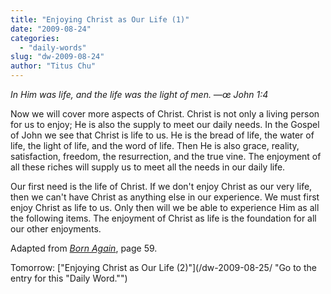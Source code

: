 ```yaml
---
title: "Enjoying Christ as Our Life (1)"
date: "2009-08-24"
categories: 
  - "daily-words"
slug: "dw-2009-08-24"
author: "Titus Chu"
---
```


_In Him was life, and the life was the light of men. —œ John 1:4_

Now we will cover more aspects of Christ. Christ is not only a living person for us to enjoy; He is also the supply to meet our daily needs. In the Gospel of John we see that Christ is life to us. He is the bread of life, the water of life, the light of life, and the word of life. Then He is also grace, reality, satisfaction, freedom, the resurrection, and the true vine. The enjoyment of all these riches will supply us to meet all the needs in our daily life.

Our first need is the life of Christ. If we don't enjoy Christ as our very life, then we can't have Christ as anything else in our experience. We must first enjoy Christ as life to us. Only then will we be able to experience Him as all the following items. The enjoyment of Christ as life is the foundation for all our other enjoyments.

Adapted from _[Born Again](/book-born-again/ "Go to the entry for this book.")_, page 59.

Tomorrow: ["Enjoying Christ as Our Life (2)"](/dw-2009-08-25/ "Go to the entry for this "Daily Word."")
